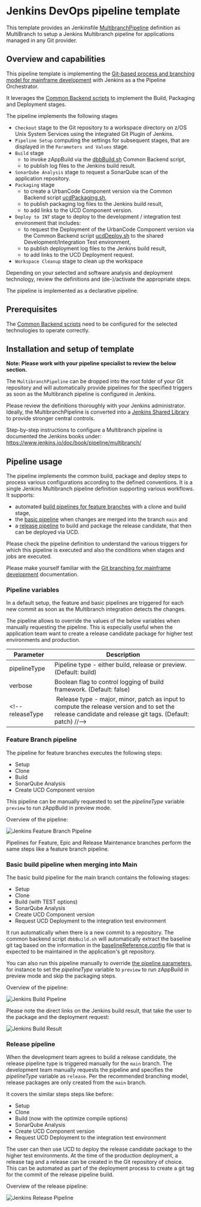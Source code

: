 # Jenkins DevOps pipeline template

This template provides an Jenkinsfile [MultibranchPipeline](MultibranchPipeline) definition as MultiBranch to setup a Jenkins Multibranch pipeline for applications managed in any Git provider.

## Overview and capabilities

This pipeline template is implementing the [Git-based process and branching model for mainframe development](https://ibm.github.io/z-devops-acceleration-program/docs/git-branching-model-for-mainframe-dev) with Jenkins as a the Pipeline Orchestrator.

It leverages the [Common Backend scripts](https://github.com/IBM/dbb/blob/main/Templates/Common-Backend-Scripts/README.md) to implement the Build, Packaging and Deployment stages.

The pipeline implements the following stages
* `Checkout` stage to the Git repository to a workspace directory on z/OS Unix System Services using the integrated Git Plugin of Jenkins.
* `Pipeline Setup` computing the settings for subsequent stages, that are displayed in the `Parameters and Values` stage.
* `Build` stage 
  * to invoke zAppBuild via the [dbbBuild.sh](../Common-Backend-Scripts/README.md#42---dbbbuildsh) Common Backend script,
  * to publish log files to the Jenkins build result.
* `SonarQube Analysis` stage to request a SonarQube scan of the application repository.
* `Packaging` stage
  * to create a UrbanCode Component version via the Common Backend script [ucdPackaging.sh](../Common-Backend-Scripts/README.md#45---ucdpackagingsh),
  * to publish packaging log files to the Jenkins build result,
  * to add links to the UCD Component version.
* `Deploy to INT` stage to deploy to the development / integration test environment that includes:
  * to request the Deployment of the UrbanCode Component version via the Common Backend script [ucdDeploy.sh](../Common-Backend-Scripts/README.md#46---ucddeploysh) to the shared Development/Integration Test environment,
  * to publish deployment log files to the Jenkins build result,
  * to add links to the UCD Deployment request.
 * `Workspace Cleanup` stage to clean up the workspace

Depending on your selected and software analysis and deployment technology, review the definitions and (de-)/activate the appropriate steps.

The pipeline is implemented as a declarative pipeline.

## Prerequisites

The [Common Backend scripts](../Common-Backend-Scripts/) need to be configured for the selected technologies to operate correctly.

## Installation and setup of template

**Note: Please work with your pipeline specialist to review the below section.**

The `MultibranchPipeline` can be dropped into the root folder of your Git repository and will automatically provide pipelines for the specified triggers as soon as the Multibranch pipeline is configured in Jenkins.

Please review the definitions thoroughly with your Jenkins administrator. Ideally, the MultibranchPipeline is converted into a [Jenkins Shared Library](https://www.jenkins.io/doc/book/pipeline/shared-libraries/) to provide stronger central controls.

Step-by-step instructions to configure a Multibranch pipeline is documented the Jenkins books under: https://www.jenkins.io/doc/book/pipeline/multibranch/


## Pipeline usage

The pipeline implements the common build, package and deploy steps to process various configurations according to the defined conventions.
It is a single Jenkins Multibranch pipeline definition supporting various workflows. It supports: 

* automated [build pipelines for feature branches](https://ibm.github.io/z-devops-acceleration-program/docs/branching-model-supporting-pipeline#pipeline-build-of-feature-branches) with a clone and build stage,
* the [basic pipeline](https://ibm.github.io/z-devops-acceleration-program/docs/branching-model-supporting-pipeline#the-basic-build-pipeline-for-main-epic-and-release-branches) when changes are merged into the branch `main` and
* a [release pipeline](https://ibm.github.io/z-devops-acceleration-program/docs/branching-model-supporting-pipeline#the-release-pipeline-with-build-packaging-and-deploy-stages) to build and package the release candidate, that then can be deployed via UCD.

Please check the pipeline definition to understand the various triggers for which this pipeline is executed and also the conditions when stages and jobs are executed.

Please make yourself familiar with the [Git branching for mainframe development](https://ibm.github.io/z-devops-acceleration-program/docs/git-branching-model-for-mainframe-dev/#characteristics-of-mainline-based-development-with-feature-branches) documentation.

### Pipeline variables

In a default setup, the feature and basic pipelines are triggered for each new commit as soon as the Multibranch integration detects the changes.

The pipeline allows to override the values of the below variables when manually requesting the pipeline. This is especially useful when the application team want to create a release candidate package for higher test environments and production.

Parameter | Description
--- | ---
pipelineType     | Pipeline type - either build, release or preview. (Default: build)
verbose          | Boolean flag to control logging of build framework. (Default: false)
<!-- releaseType      | Release type - major, minor, patch as input to compute the release version and to set the release candidate and release git tags. (Default: patch) //-->

### Feature Branch pipeline

The pipeline for feature branches executes the following steps:

* Setup
* Clone
* Build
* SonarQube Analysis
* Create UCD Component version

This pipeline can be manually requested to set the *pipelineType* variable `preview` to run zAppBuild in preview mode.

Overview of the pipeline:  

![Jenkins Feature Branch Pipeline](images/jenkins-pipeline-feature-branch.png)

Pipelines for Feature, Epic and Release Maintenance branches perform the same steps like a feature branch pipeline. 

### Basic build pipeline when merging into Main

The basic build pipeline for the main branch contains the following stages:

* Setup
* Clone
* Build (with TEST options)
* SonarQube Analysis
* Create UCD Component version
* Request UCD Deployment to the integration test environment

It run automatically when there is a new commit to a repository. The common backend script `dbbBuild.sh` will automatically extract the baseline git tag based on the information in the [baselineReference.config](../Common-Backend-Scripts/samples/baselineReference.config) file that is expected to be maintained in the application's git repository.

You can also run this pipeline manually to override [the pipeline parameters](#pipeline-variables), for instance to set the *pipelineType* variable to `preview` to run zAppBuild in preview mode and skip the packaging steps.

Overview of the pipeline:

![Jenkins Build Pipeline](images/jenkins-pipeline-basicBuild.png)

Please note the direct links on the Jenkins build result, that take the user to the package and the deployment request:

![Jenkins Build Result](images/jenkins-pipeline-basicBuild-result.png)

### Release pipeline

When the development team agrees to build a release candidate, the release pipeline type is triggered manually for the `main` branch. The development team manually requests the pipeline and specifies the *pipelineType* variable as `release`. Per the recommended branching model, release packages are only created from the `main` branch.

It covers the similar steps steps like before:

* Setup
* Clone
* Build (now with the optimize compile options)
* SonarQube Analysis
* Create UCD Component version
* Request UCD Deployment to the integration test environment

The user can then use UCD to deploy the release candidate package to the higher test environments. At the time of the production deployment, a release tag and a release can be created in the Git repository of choice. This can be automated as part of the deployment process to create a git tag for the commit of the release pipeline build. 

Overview of the release pipeline:

![Jenkins Release Pipeline](images/jenkins-pipeline-basicBuild.png)